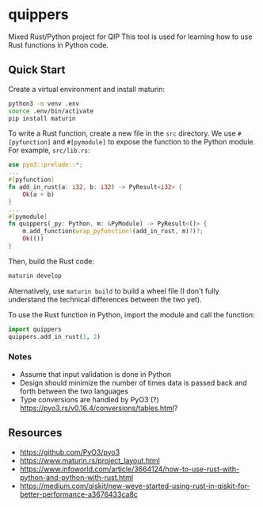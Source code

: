 # quippers

Mixed Rust/Python project for QIP
This tool is used for learning how to use Rust functions in Python code.

## Quick Start

Create a virtual environment and install maturin:

```bash
python3 -m venv .env
source .env/bin/activate
pip install maturin
```

To write a Rust function, create a new file in the `src` directory. We use `#[pyfunction]` and `#[pymodule]` to expose the function to the Python module. For example, `src/lib.rs`:

```rust
use pyo3::prelude::*;
...
#[pyfunction]
fn add_in_rust(a: i32, b: i32) -> PyResult<i32> {
    Ok(a + b)
}
...
#[pymodule]
fn quippers(_py: Python, m: &PyModule) -> PyResult<()> {
    m.add_function(wrap_pyfunction!(add_in_rust, m)?)?;
    Ok(())
}
```

Then, build the Rust code:

```bash
maturin develop
```

Alternatively, use `maturin build` to build a wheel file (I don't fully understand the technical differences between the two yet).

To use the Rust function in Python, import the module and call the function:

```python
import quippers
quippers.add_in_rust(1, 2)
```

### Notes

- Assume that input validation is done in Python
- Design should minimize the number of times data is passed back and forth between the two languages
- Type conversions are handled by PyO3 (?) https://pyo3.rs/v0.16.4/conversions/tables.html?

## Resources

- https://github.com/PyO3/pyo3
- https://www.maturin.rs/project_layout.html
- https://www.infoworld.com/article/3664124/how-to-use-rust-with-python-and-python-with-rust.html
- https://medium.com/qiskit/new-weve-started-using-rust-in-qiskit-for-better-performance-a3676433ca8c

